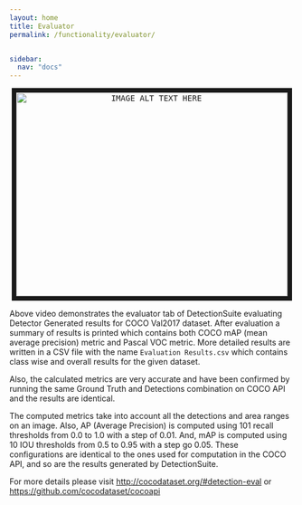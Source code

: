 ```yaml
---
layout: home
title: Evaluator
permalink: /functionality/evaluator/


sidebar:
  nav: "docs"
---
```


<p align="center">
<kbd><a href="http://www.youtube.com/watch?feature=player_embedded&v=Vk6Hdv6mRZk" target="_blank"><img src="http://img.youtube.com/vi/bOjt0v_h640/0.jpg"
alt="IMAGE ALT TEXT HERE" width="480" height="360" border="8"/></a>
</kbd>
</p>

Above video demonstrates the evaluator tab of DetectionSuite evaluating Detector Generated results for COCO Val2017 dataset. After evaluation a summary of results is printed which contains both COCO mAP (mean average precision) metric and Pascal VOC metric.
More detailed results are written in a CSV file with the name `Evaluation Results.csv` which contains class wise and overall results for the given dataset.

Also, the calculated metrics are very accurate and have been confirmed by running the same Ground Truth and Detections combination on COCO API and the results are identical.

The computed metrics take into account all the detections and area ranges on an image. Also, AP (Average Precision) is computed using 101 recall thresholds from 0.0 to 1.0 with a step of 0.01. And, mAP is computed using 10 IOU thresholds from 0.5 to 0.95 with a step go 0.05.
These configurations are identical to the ones used for computation in the COCO API, and so are the results generated by DetectionSuite.

For more details please visit http://cocodataset.org/#detection-eval or https://github.com/cocodataset/cocoapi